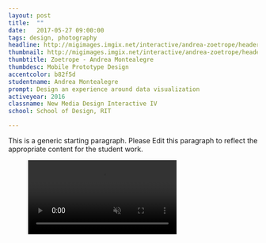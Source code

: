 ```yaml
---
layout: post
title:  ""
date:   2017-05-27 09:00:00
tags: design, photography
headline: http://migimages.imgix.net/interactive/andrea-zoetrope/header.jpg?fm=pjpg&h=400&fit=crop&crop=fp&fp-y=.46&auto=format
thumbnail: http://migimages.imgix.net/interactive/andrea-zoetrope/header.jpg?fit=crop&fm=pjpg&q=85&chromasub=444
thumbtitle: Zoetrope - Andrea Montealegre
thumbdesc: Mobile Prototype Design
accentcolor: b82f5d
studentname: Andrea Montealegre
prompt: Design an experience around data visualization
activeyear: 2016
classname: New Media Design Interactive IV
school: School of Design, RIT

---
```


<section>
<p>This is a generic starting paragraph. Please Edit this paragraph to reflect the appropriate content for the student work.</p>

<figure class="fullsize">
<video preload="none" 
playsinline autoplay muted controls loop src="http://students.miggi.me/media/zoetrope/main.mp4">
	<source src="http://students.miggi.me/media/zoetrope/main.mp4" type="video/mp4">
</video>
</figure>